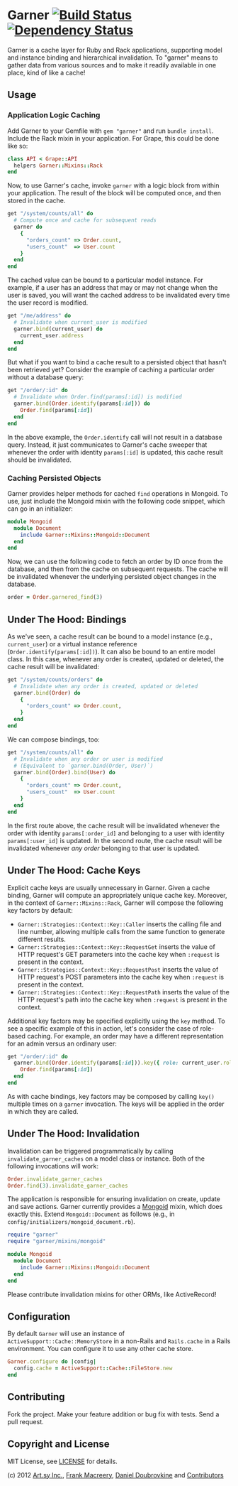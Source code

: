 Garner [![Build Status](https://secure.travis-ci.org/artsy/garner.png)](http://travis-ci.org/artsy/garner) [![Dependency Status](https://gemnasium.com/artsy/garner.png)](https://gemnasium.com/artsy/garner)
======

Garner is a cache layer for Ruby and Rack applications, supporting model and instance binding and hierarchical invalidation. To "garner" means to gather data from various sources and to make it readily available in one place, kind of like a cache!

Usage
-----

### Application Logic Caching

Add Garner to your Gemfile with `gem "garner"` and run `bundle install`. Include the Rack mixin in your application. For Grape, this could be done like so:

```ruby
class API < Grape::API
  helpers Garner::Mixins::Rack
end
```

Now, to use Garner's cache, invoke `garner` with a logic block from within your application. The result of the block will be computed once, and then stored in the cache.

``` ruby
get "/system/counts/all" do
  # Compute once and cache for subsequent reads
  garner do
    {
      "orders_count" => Order.count,
      "users_count"  => User.count
    }
  end
end
```

The cached value can be bound to a particular model instance. For example, if a user has an address that may or may not change when the user is saved, you will want the cached address to be invalidated every time the user record is modified.

``` ruby
get "/me/address" do
  # Invalidate when current_user is modified
  garner.bind(current_user) do
    current_user.address
  end
end
```

But what if you want to bind a cache result to a persisted object that hasn't been retrieved yet? Consider the example of caching a particular order without a database query:

```ruby
get "/order/:id" do
  # Invalidate when Order.find(params[:id]) is modified
  garner.bind(Order.identify(params[:id])) do
    Order.find(params[:id])
  end
end
```

In the above example, the `Order.identify` call will not result in a database query. Instead, it just communicates to Garner's cache sweeper that whenever the order with identity `params[:id]` is updated, this cache result should be invalidated.

### Caching Persisted Objects

Garner provides helper methods for cached `find` operations in Mongoid. To use, just include the Mongoid mixin with the following code snippet, which can go in an initializer:

``` ruby
module Mongoid
  module Document
    include Garner::Mixins::Mongoid::Document
  end
end
```

Now, we can use the following code to fetch an order by ID once from the database, and then from the cache on subsequent requests. The cache will be invalidated whenever the underlying persisted object changes in the database.

```ruby
order = Order.garnered_find(3)
```


Under The Hood: Bindings
------------------------

As we've seen, a cache result can be bound to a model instance (e.g., `current_user`) or a virtual instance reference (`Order.identify(params[:id])`). It can also be bound to an entire model class. In this case, whenever any order is created, updated or deleted, the cache result will be invalidated:

```ruby
get "/system/counts/orders" do
  # Invalidate when any order is created, updated or deleted
  garner.bind(Order) do
    {
      "orders_count" => Order.count,
    }
  end
end
```

We can compose bindings, too:

```ruby
get "/system/counts/all" do
  # Invalidate when any order or user is modified
  # (Equivalent to `garner.bind(Order, User)`)
  garner.bind(Order).bind(User) do
    {
      "orders_count" => Order.count,
      "users_count"  => User.count
    }
  end
end
```

In the first route above, the cache result will be invalidated whenever the order with identity `params[:order_id]` and belonging to a user with identity `params[:user_id]` is updated. In the second route, the cache result will be invalidated whenever *any order* belonging to that user is updated.


Under The Hood: Cache Keys
--------------------------

Explicit cache keys are usually unnecessary in Garner. Given a cache binding, Garner will compute an appropriately unique cache key. Moreover, in the context of `Garner::Mixins::Rack`, Garner will compose the following key factors by default:

* `Garner::Strategies::Context::Key::Caller` inserts the calling file and line number, allowing multiple calls from the same function to generate different results.
* `Garner::Strategies::Context::Key::RequestGet` inserts the value of HTTP request's GET parameters into the cache key when `:request` is present in the context.
* `Garner::Strategies::Context::Key::RequestPost` inserts the value of HTTP request's POST parameters into the cache key when `:request` is present in the context.
* `Garner::Strategies::Context::Key::RequestPath` inserts the value of the HTTP request's path into the cache key when `:request` is present in the context.

Additional key factors may be specified explicitly using the `key` method. To see a specific example of this in action, let's consider the case of role-based caching. For example, an order may have a different representation for an admin versus an ordinary user:

```ruby
get "/order/:id" do
  garner.bind(Order.identify(params[:id])).key({ role: current_user.role }) do
    Order.find(params[:id])
  end
end
```

As with cache bindings, key factors may be composed by calling `key()` multiple times on a `garner` invocation. The keys will be applied in the order in which they are called.


Under The Hood: Invalidation
----------------------------

Invalidation can be triggered programmatically by calling `invalidate_garner_caches` on a model class or instance. Both of the following invocations will work:

```ruby
Order.invalidate_garner_caches
Order.find(3).invalidate_garner_caches
```

The application is responsible for ensuring invalidation on create, update and save actions. Garner currently provides a [Mongoid](https://github.com/mongoid/mongoid) mixin, which does exactly this. Extend `Mongoid::Document` as follows (e.g., in `config/initializers/mongoid_document.rb`).

``` ruby
require "garner"
require "garner/mixins/mongoid"

module Mongoid
  module Document
    include Garner::Mixins::Mongoid::Document
  end
end
```

Please contribute invalidation mixins for other ORMs, like ActiveRecord!


Configuration
-------------

By default `Garner` will use an instance of `ActiveSupport::Cache::MemoryStore` in a non-Rails and `Rails.cache` in a Rails environment. You can configure it to use any other cache store.

``` ruby
Garner.configure do |config|
  config.cache = ActiveSupport::Cache::FileStore.new
end
```


Contributing
------------

Fork the project. Make your feature addition or bug fix with tests. Send a pull request.

Copyright and License
---------------------

MIT License, see [LICENSE](https://github.com/dblock/garner/blob/master/LICENSE.md) for details.

(c) 2012 [Art.sy Inc.](http://artsy.github.com), [Frank Macreery](https://github.com/macreery), [Daniel Doubrovkine](https://github.com/dblock) and [Contributors](https://github.com/dblock/garner/blob/master/CHANGELOG.md)

